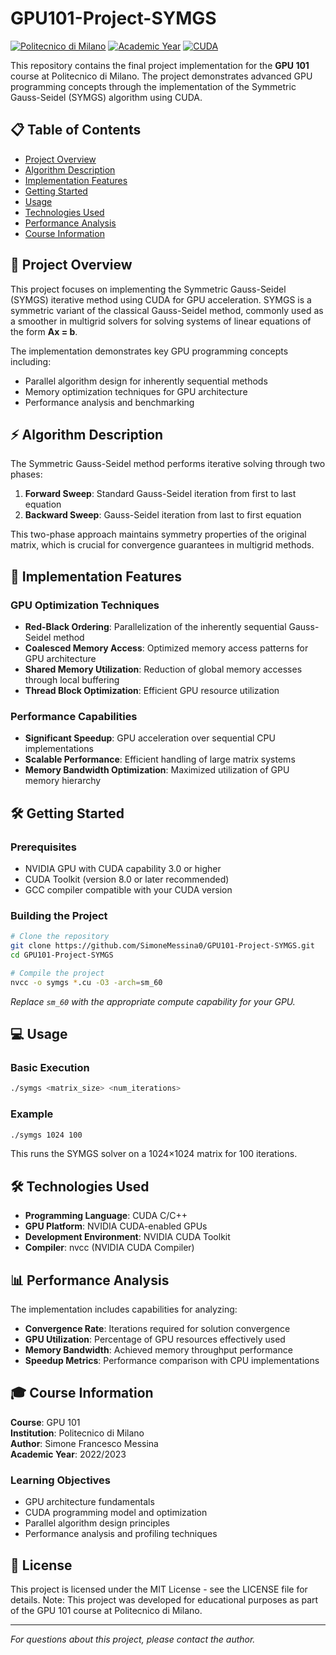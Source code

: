 # GPU101-Project-SYMGS

[![Politecnico di Milano](https://img.shields.io/badge/University-Politecnico%20di%20Milano-blue)](https://www.polimi.it/)
[![Academic Year](https://img.shields.io/badge/Academic%20Year-2022%2F2023-green)](https://github.com/SimoneMessina0/GPU101-Project-SYMGS)
[![CUDA](https://img.shields.io/badge/Language-CUDA-brightgreen)](https://github.com/SimoneMessina0/GPU101-Project-SYMGS)

This repository contains the final project implementation for the **GPU 101** course at Politecnico di Milano. The project demonstrates advanced GPU programming concepts through the implementation of the Symmetric Gauss-Seidel (SYMGS) algorithm using CUDA.

## 📋 Table of Contents

- [Project Overview](#project-overview)
- [Algorithm Description](#algorithm-description)
- [Implementation Features](#implementation-features)
- [Getting Started](#getting-started)
- [Usage](#usage)
- [Technologies Used](#technologies-used)
- [Performance Analysis](#performance-analysis)
- [Course Information](#course-information)

## 🎯 Project Overview

This project focuses on implementing the Symmetric Gauss-Seidel (SYMGS) iterative method using CUDA for GPU acceleration. SYMGS is a symmetric variant of the classical Gauss-Seidel method, commonly used as a smoother in multigrid solvers for solving systems of linear equations of the form **Ax = b**.

The implementation demonstrates key GPU programming concepts including:
- Parallel algorithm design for inherently sequential methods
- Memory optimization techniques for GPU architecture
- Performance analysis and benchmarking

## ⚡ Algorithm Description

The Symmetric Gauss-Seidel method performs iterative solving through two phases:

1. **Forward Sweep**: Standard Gauss-Seidel iteration from first to last equation
2. **Backward Sweep**: Gauss-Seidel iteration from last to first equation

This two-phase approach maintains symmetry properties of the original matrix, which is crucial for convergence guarantees in multigrid methods.

## 🚀 Implementation Features

### GPU Optimization Techniques
- **Red-Black Ordering**: Parallelization of the inherently sequential Gauss-Seidel method
- **Coalesced Memory Access**: Optimized memory access patterns for GPU architecture
- **Shared Memory Utilization**: Reduction of global memory accesses through local buffering
- **Thread Block Optimization**: Efficient GPU resource utilization

### Performance Capabilities
- **Significant Speedup**: GPU acceleration over sequential CPU implementations
- **Scalable Performance**: Efficient handling of large matrix systems
- **Memory Bandwidth Optimization**: Maximized utilization of GPU memory hierarchy

## 🛠️ Getting Started

### Prerequisites
- NVIDIA GPU with CUDA capability 3.0 or higher
- CUDA Toolkit (version 8.0 or later recommended)
- GCC compiler compatible with your CUDA version

### Building the Project
```bash
# Clone the repository
git clone https://github.com/SimoneMessina0/GPU101-Project-SYMGS.git
cd GPU101-Project-SYMGS

# Compile the project
nvcc -o symgs *.cu -O3 -arch=sm_60
```

*Replace `sm_60` with the appropriate compute capability for your GPU.*

## 💻 Usage

### Basic Execution
```bash
./symgs <matrix_size> <num_iterations>
```

### Example
```bash
./symgs 1024 100
```

This runs the SYMGS solver on a 1024×1024 matrix for 100 iterations.

## 🛠️ Technologies Used

- **Programming Language**: CUDA C/C++
- **GPU Platform**: NVIDIA CUDA-enabled GPUs
- **Development Environment**: NVIDIA CUDA Toolkit
- **Compiler**: nvcc (NVIDIA CUDA Compiler)

## 📊 Performance Analysis

The implementation includes capabilities for analyzing:
- **Convergence Rate**: Iterations required for solution convergence
- **GPU Utilization**: Percentage of GPU resources effectively used
- **Memory Bandwidth**: Achieved memory throughput performance
- **Speedup Metrics**: Performance comparison with CPU implementations

## 🎓 Course Information

**Course**: GPU 101  
**Institution**: Politecnico di Milano  
**Author**: Simone Francesco Messina  
**Academic Year**: 2022/2023  

### Learning Objectives
- GPU architecture fundamentals
- CUDA programming model and optimization
- Parallel algorithm design principles
- Performance analysis and profiling techniques

## 📄 License

This project is licensed under the MIT License - see the LICENSE file for details.
Note: This project was developed for educational purposes as part of the GPU 101 course at Politecnico di Milano.

---

*For questions about this project, please contact the author.*
